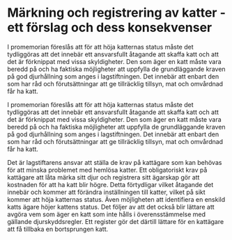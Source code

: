 # Märkning och registrering av katter - ett förslag och dess konsekvenser

I promemorian föreslås att för att höja katternas status måste det tydliggöras att det innebär ett ansvarsfullt åtagande att skaffa katt och att det är förknippat med vissa skyldigheter. Den som äger en katt måste vara beredd på och ha faktiska möjligheter att uppfylla de grundläggande kraven på god djurhållning som anges i lagstiftningen. Det innebär att enbart den som har råd och förutsättningar att ge tillräcklig tillsyn, mat och omvårdnad får ha katt.

I promemorian föreslås att för att höja katternas status måste det tydliggöras att det innebär ett ansvarsfullt åtagande att skaffa katt och att det är förknippat med vissa skyldigheter. Den som äger en katt måste vara beredd på och ha faktiska möjligheter att uppfylla de grundläggande kraven på god djurhållning som anges i lagstiftningen. Det innebär att enbart den som har råd och förutsättningar att ge tillräcklig tillsyn, mat och omvårdnad får ha katt.

Det är lagstiftarens ansvar att ställa de krav på kattägare som kan behövas för att minska problemet med hemlösa katter. Ett obligatoriskt krav på kattägare att låta märka sitt djur och registrera sitt ägarskap gör att kostnaden för att ha katt blir högre. Detta förtydligar vilket åtagande det innebär och kommer att förändra inställningen till katter, vilket på sikt kommer att höja katternas status. Även möjligheten att identifiera en enskild katts ägare höjer kattens status. Det följer av att det också blir lättare att avgöra vem som äger en katt som inte hålls i överensstämmelse med gällande djurskyddsregler. Ett register gör det därtill lättare för en kattägare att få tillbaka en bortsprungen katt.
